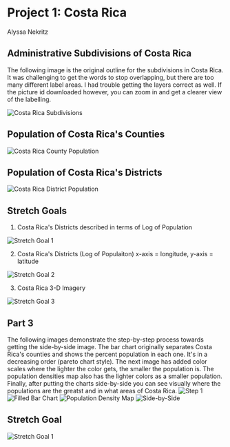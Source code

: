 # Project 1: Costa Rica
Alyssa Nekritz

## Administrative Subdivisions of Costa Rica
The following image is the original outline for the subdivisions in Costa Rica. It was challenging to get the words to stop overlapping, but there are too many different label areas. I had trouble getting the layers correct as well. If the picture id downloaded however, you can zoom in and get a clearer view of the labelling.

![Costa Rica Subdivisions](costa_rica_homework.png)

## Population of Costa Rica's Counties

![Costa Rica County Population](cri_pop19.png)

## Population of Costa Rica's Districts

![Costa Rica District Population](cri_pop19_adm2.png)

## Stretch Goals

1. Costa Rica's Districts described in terms of Log of Population

![Stretch Goal 1](cri_pop19_logpop.png)

2. Costa Rica's Districts (Log of Populaiton) x-axis = longitude, y-axis = latitude

![Stretch Goal 2](cri_pop19_str2.png)

3. Costa Rica 3-D Imagery

![Stretch Goal 3](CostaRica.gif)

## Part 3
The following images demonstrate the step-by-step process towards getting the side-by-side image. The bar chart originally separates Costa Rica's counties and shows the percent population in each one. It's in a decreasing order (pareto chart style). The next image has added color scales where the lighter the color gets, the smaller the population is. The population densities map also has the lighter colors as a smaller population. Finally, after putting the charts side-by-side you can see visually where the populations are the greatst and in what areas of Costa Rica.
![Step 1](project_1_part3_percent.png)
![Filled Bar Chart](project_1_part3_filled.png)
![Population Density Map](project_1_part3_pop_density_map.png)
![Side-by-Side](costa_rica_project1part3_bothcharts.png)

## Stretch Goal
![Stretch Goal 1](project_1_part3_stretch_goal_1.png)
